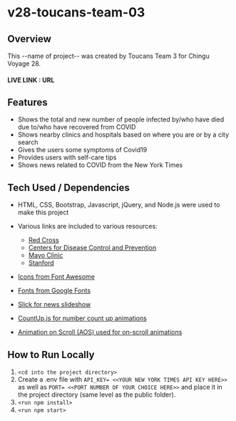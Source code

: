 # v28-toucans-team-03

## Overview

This --name of project-- was created by Toucans Team 3 for Chingu Voyage 28.

#### LIVE LINK : URL

## Features

- Shows the total and new number of people infected by/who have died due to/who have recovered from COVID
- Shows nearby clinics and hospitals based on where you are or by a city search
- Gives the users some symptoms of Covid19
- Provides users with self-care tips
- Shows news related to COVID from the New York Times

## Tech Used / Dependencies

- HTML, CSS, Bootstrap, Javascript, jQuery, and Node.js were used to make this project

- Various links are included to various resources:

  - [Red Cross](https://www.redcross.org/get-help/how-to-prepare-for-emergencies/types-of-emergencies/coronavirus-safety.html)
  - [Centers for Disease Control and Prevention](https://www.cdc.gov/coronavirus/2019-ncov/prevent-getting-sick/prevention.html)
  - [Mayo Clinic](https://www.mayoclinic.org/diseases-conditions/coronavirus/in-depth/treating-covid-19-at-home/art-20483273)
  - [Stanford](https://healthalerts.stanford.edu/covid-19/prevention-care/personal-care-prevention/)

- [Icons from Font Awesome](https://fontawesome.com/)

- [Fonts from Google Fonts](https://fonts.google.com/)

- [Slick for news slideshow](https://github.com/kenwheeler/slick)

- [CountUp.js for number count up animations](https://inorganik.github.io/countUp.js/)

- [Animation on Scroll (AOS) used for on-scroll animations](https://github.com/michalsnik/aos)

## How to Run Locally

1. `<cd into the project directory>`
2. Create a .env file with
   `API_KEY= <<YOUR NEW YORK TIMES API KEY HERE>>`
   as well as
   `PORT= <<PORT NUMBER OF YOUR CHOICE HERE>>`
   and place it in the project directory (same level as the public folder).
3. `<run npm install>`
4. `<run npm start>`

